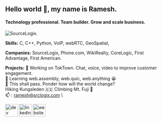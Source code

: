 ## Hello world 👋, my name is Ramesh.
#### Technology professional. Team builder. Grow and scale business.
![SourceLogix.](https://srclogix.com/images/home/Conversion-Optimization.svg)


**Skills:** C, C++, Python, VoIP, webRTC, GeoSpatial, 


**Companies:** SourceLogix, Phone.com, WikiRealty, CoreLogic, First Advantage, First American.


**Projects:**
🔭 Working on TokTown. Chat, voice, video to improve customer engagement. \
🌱 Learning web.assembly, web.quic, web.anything 😀 \
🦠 This shall pass. Ponder how will the world change? \
Hiking Kungsleden 🇸🇪 Climbing Mt. Fuji 🌁 \
📫 : ramesh@srclogix.com \


[<img src='https://cdn.jsdelivr.net/npm/simple-icons@3.0.1/icons/dev-dot-to.svg' alt='dev' height='40'>](https://dev.to/dev.to/ramesh) [<img src='https://srclogix.com/images/linkedin.svg' alt='linkedin' height='40'>](https://www.linkedin.com/in/https://www.linkedin.com/in/elaiyavalli) [<img src='https://srclogix.com/images/favicon.jpg' alt='website' height='40'>](https://srclogix.com)
